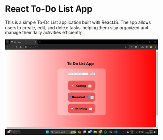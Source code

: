 # React To-Do List App

This is a simple To-Do List application built with ReactJS. The app allows users to create, edit, and delete tasks, helping them stay organized and manage their daily activities efficiently.

![Screenshot](./src/assets/Output.jpg)